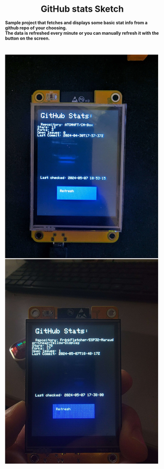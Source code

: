 <div align="center">
  
# GitHub stats Sketch

</div>

<b>Sample project that fetches and displays some basic stat info from a github repo of your choosing. 
<br>
The data is refreshed every minute or you can manually refresh it with the button on the screen.</b>

<br>

![atomstats](images/atomstats.jpg)
<br>
![fr4nkstatsstats](images/fr4nkstats.jpg)